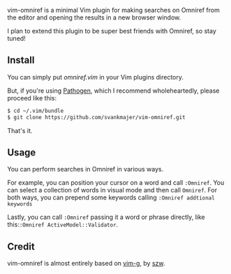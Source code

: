 vim-omniref is a minimal Vim plugin for making searches on Omniref from the
editor and opening the results in a new browser window.

I plan to extend this plugin to be super best friends with Omniref, so stay tuned!

Install
-------

You can simply put *omniref.vim* in your Vim plugins directory.

But, if you're using [Pathogen](https://github.com/tpope/vim-pathogen), which
I recommend wholeheartedly, please proceed like this:

```bash
$ cd ~/.vim/bundle
$ git clone https://github.com/svankmajer/vim-omniref.git
```

That's it.

Usage
-----

You can perform searches in Omniref in various ways.

For example, you can position your cursor on a word and call `:Omniref`. You can
select a collection of words in visual mode and then call `Omniref`. For both
ways, you can prepend some keywords calling `:Omniref addtional keywords`

Lastly, you can call `:Omniref` passing it a word or phrase directly, like
this:`:Omniref ActiveModel::Validator`.


Credit
------

vim-omniref is almost entirely based on [vim-g](https://github.com/szw/vim-g),
by [szw](https://github.com/szw).
